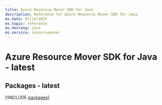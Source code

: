 ```yaml
---
title: Azure Resource Mover SDK for Java
description: Reference for Azure Resource Mover SDK for Java
ms.date: 07/14/2025
ms.topic: reference
ms.devlang: java
ms.service: resourcemover
---
```

# Azure Resource Mover SDK for Java - latest
## Packages - latest
[!INCLUDE [packages](resource-mover-index.md)]